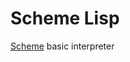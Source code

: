 # Scheme Lisp
[Scheme](https://ru.wikipedia.org/wiki/Scheme "Scheme description") basic interpreter
